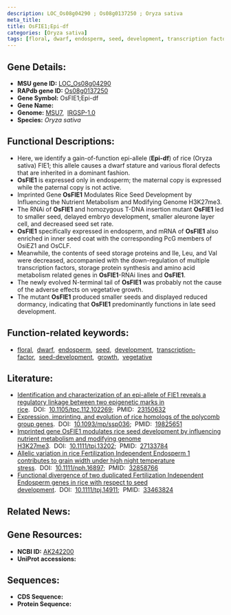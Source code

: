 ```yaml
---
description: LOC_Os08g04290 ; Os08g0137250 ; Oryza sativa
meta_title:
title: OsFIE1;Epi-df
categories: [Oryza sativa]
tags: [floral, dwarf, endosperm, seed, development, transcription factor, seed development, growth, vegetative]
---
```


## Gene Details:
- **MSU gene ID:** [LOC_Os08g04290](http://rice.uga.edu/cgi-bin/ORF_infopage.cgi?orf=LOC_Os08g04290)  
- **RAPdb gene ID:** [Os08g0137250](https://rapdb.dna.affrc.go.jp/locus/?name=Os08g0137250)  
- **Gene Symbol:** OsFIE1;Epi-df
- **Gene Name:**
- **Genome:**  [MSU7](http://rice.uga.edu/),&nbsp;&nbsp;[IRGSP-1.0](https://rapdb.dna.affrc.go.jp/download/irgsp1.html)
- **Species:** *Oryza sativa*

## Functional Descriptions:
   - Here, we identify a gain-of-function epi-allele (**Epi-df**) of rice (Oryza sativa) FIE1; this allele causes a dwarf stature and various floral defects that are inherited in a dominant fashion.
   - **OsFIE1** is expressed only in endosperm; the maternal copy is expressed while the paternal copy is not active.
   - Imprinted Gene **OsFIE1** Modulates Rice Seed Development by Influencing the Nutrient Metabolism and Modifying Genome H3K27me3.
   - The RNAi of **OsFIE1** and homozygous T-DNA insertion mutant **OsFIE1** led to smaller seed, delayed embryo development, smaller aleurone layer cell, and decreased seed set rate.
   - **OsFIE1** specifically expressed in endosperm, and mRNA of **OsFIE1** also enriched in inner seed coat with the corresponding PcG members of OsiEZ1 and OsCLF.
   - Meanwhile, the contents of seed storage proteins and Ile, Leu, and Val were decreased, accompanied with the down-regulation of multiple transcription factors, storage protein synthesis and amino acid metabolism related genes in **OsFIE1**-RNAi lines and **OsFIE1**.
   - The newly evolved N-terminal tail of **OsFIE1** was probably not the cause of the adverse effects on vegetative growth.
   - The mutant **OsFIE1** produced smaller seeds and displayed reduced dormancy, indicating that **OsFIE1** predominantly functions in late seed development.

## Function-related keywords:
   - [floral](/tags/floral/),&nbsp;&nbsp;[dwarf](/tags/dwarf/),&nbsp;&nbsp;[endosperm](/tags/endosperm/),&nbsp;&nbsp;[seed](/tags/seed/),&nbsp;&nbsp;[development](/tags/development/),&nbsp;&nbsp;[transcription-factor](/tags/transcription-factor/),&nbsp;&nbsp;[seed-development](/tags/seed-development/),&nbsp;&nbsp;[growth](/tags/growth/),&nbsp;&nbsp;[vegetative](/tags/vegetative/)

## Literature:
   - [Identification and characterization of an epi-allele of FIE1 reveals a regulatory linkage between two epigenetic marks in rice](https://www.doi.org/10.1105/tpc.112.102269).&nbsp;&nbsp;DOI:&nbsp;&nbsp;[10.1105/tpc.112.102269](https://www.doi.org/10.1105/tpc.112.102269);&nbsp;&nbsp;PMID:&nbsp;&nbsp;[23150632](https://pubmed.ncbi.nlm.nih.gov/23150632/)
   - [Expression, imprinting, and evolution of rice homologs of the polycomb group genes](https://www.doi.org/10.1093/mp/ssp036).&nbsp;&nbsp;DOI:&nbsp;&nbsp;[10.1093/mp/ssp036](https://www.doi.org/10.1093/mp/ssp036);&nbsp;&nbsp;PMID:&nbsp;&nbsp;[19825651](https://pubmed.ncbi.nlm.nih.gov/19825651/)
   - [Imprinted gene OsFIE1 modulates rice seed development by influencing nutrient metabolism and modifying genome H3K27me3](https://www.doi.org/10.1111/tpj.13202).&nbsp;&nbsp;DOI:&nbsp;&nbsp;[10.1111/tpj.13202](https://www.doi.org/10.1111/tpj.13202);&nbsp;&nbsp;PMID:&nbsp;&nbsp;[27133784](https://pubmed.ncbi.nlm.nih.gov/27133784/)
   - [Allelic variation in rice Fertilization Independent Endosperm 1 contributes to grain width under high night temperature stress](https://www.doi.org/10.1111/nph.16897).&nbsp;&nbsp;DOI:&nbsp;&nbsp;[10.1111/nph.16897](https://www.doi.org/10.1111/nph.16897);&nbsp;&nbsp;PMID:&nbsp;&nbsp;[32858766](https://pubmed.ncbi.nlm.nih.gov/32858766/)
   - [Functional divergence of two duplicated Fertilization Independent Endosperm genes in rice with respect to seed development](https://www.doi.org/10.1111/tpj.14911).&nbsp;&nbsp;DOI:&nbsp;&nbsp;[10.1111/tpj.14911](https://www.doi.org/10.1111/tpj.14911);&nbsp;&nbsp;PMID:&nbsp;&nbsp;[33463824](https://pubmed.ncbi.nlm.nih.gov/33463824/)

## Related News:

## Gene Resources:
- **NCBI ID:**  [AK242200](http://www.ncbi.nlm.nih.gov/nuccore/AK242200)
- **UniProt accessions:** [](https://www.uniprot.org/uniprotkb//entry)

## Sequences:
- **CDS Sequence:**
- **Protein Sequence:**
